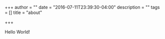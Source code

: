 +++
author = ""
date = "2016-07-11T23:39:30-04:00"
description = ""
tags = []
title = "about"

+++

Hello World!
